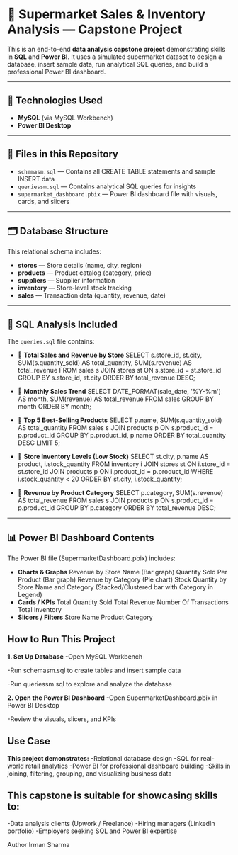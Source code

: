 # 🚌 Supermarket Sales & Inventory Analysis — Capstone Project

This is an end-to-end **data analysis capstone project** demonstrating skills in **SQL** and **Power BI**. It uses a simulated supermarket dataset to design a database, insert sample data, run analytical SQL queries, and build a professional Power BI dashboard.

---

## 🧰 Technologies Used
- **MySQL** (via MySQL Workbench)
- **Power BI Desktop**

---

## 📂 Files in this Repository
- `schemasm.sql` — Contains all CREATE TABLE statements and sample INSERT data
- `queriessm.sql` — Contains analytical SQL queries for insights
- `supermarket_dashboard.pbix` — Power BI dashboard file with visuals, cards, and slicers

---

## 🗂️ Database Structure
This relational schema includes:
- **stores** — Store details (name, city, region)
- **products** — Product catalog (category, price)
- **suppliers** — Supplier information
- **inventory** — Store-level stock tracking
- **sales** — Transaction data (quantity, revenue, date)

---

## 🧪 SQL Analysis Included
The `queries.sql` file contains:
- 📌 **Total Sales and Revenue by Store**
SELECT s.store_id, st.city, SUM(s.quantity_sold) AS total_quantity, SUM(s.revenue) AS total_revenue
FROM sales s
JOIN stores st ON s.store_id = st.store_id
GROUP BY s.store_id, st.city
ORDER BY total_revenue DESC;

- 📌 **Monthly Sales Trend**
SELECT DATE_FORMAT(sale_date, '%Y-%m') AS month, SUM(revenue) AS total_revenue
FROM sales
GROUP BY month
ORDER BY month;

- 📌 **Top 5 Best-Selling Products**
SELECT p.name, SUM(s.quantity_sold) AS total_quantity
FROM sales s
JOIN products p ON s.product_id = p.product_id
GROUP BY p.product_id, p.name
ORDER BY total_quantity DESC
LIMIT 5;

- 📌 **Store Inventory Levels (Low Stock)**
SELECT st.city, p.name AS product, i.stock_quantity
FROM inventory i
JOIN stores st ON i.store_id = st.store_id
JOIN products p ON i.product_id = p.product_id
WHERE i.stock_quantity < 20
ORDER BY st.city, i.stock_quantity;

- 📌 **Revenue by Product Category**
SELECT p.category, SUM(s.revenue) AS total_revenue
FROM sales s
JOIN products p ON s.product_id = p.product_id
GROUP BY p.category
ORDER BY total_revenue DESC;

---

## 📊 Power BI Dashboard Contents
The Power BI file (SupermarketDashboard.pbix) includes:
- **Charts & Graphs**
Revenue by Store Name (Bar graph)
Quantity Sold Per Product (Bar graph)
Revenue by Category (Pie chart)
Stock Quantity by Store Name and Category (Stacked/Clustered bar with Category in Legend)
- **Cards / KPIs**
Total Quantity Sold
Total Revenue
Number Of Transactions
Total Inventory
- **Slicers / Filters**
Store Name
Product Category

## How to Run This Project
**1. Set Up Database**
-Open MySQL Workbench

-Run schemasm.sql to create tables and insert sample data

-Run queriessm.sql to explore and analyze the database

**2. Open the Power BI Dashboard**
-Open SupermarketDashboard.pbix in Power BI Desktop

-Review the visuals, slicers, and KPIs

## Use Case
**This project demonstrates:**
-Relational database design
-SQL for real-world retail analytics
-Power BI for professional dashboard building
-Skills in joining, filtering, grouping, and visualizing business data

## This capstone is suitable for showcasing skills to:
-Data analysis clients (Upwork / Freelance)
-Hiring managers (LinkedIn portfolio)
-Employers seeking SQL and Power BI expertise

Author
Irman Sharma




